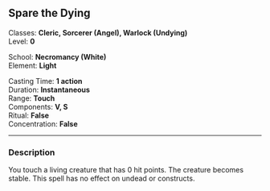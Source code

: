 ## Spare the Dying

Classes: **Cleric, Sorcerer (Angel), Warlock (Undying)**  
Level: **0**  

School: **Necromancy (White)**  
Element: **Light**  

Casting Time: **1 action**  
Duration: **Instantaneous**  
Range: **Touch**  
Components: **V, S**  
Ritual: **False**  
Concentration: **False**  

------

### Description

You touch a living creature that has 0 hit points. The creature becomes stable. This spell has no effect on undead or constructs.
